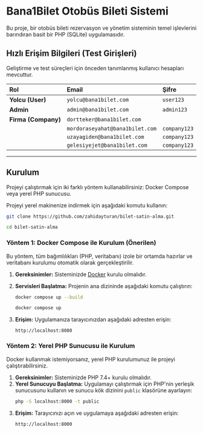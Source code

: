 # Bana1Bilet Otobüs Bileti Sistemi

Bu proje, bir otobüs bileti rezervasyon ve yönetim sisteminin temel işlevlerini barındıran basit bir PHP (SQLite) uygulamasıdır.


## Hızlı Erişim Bilgileri (Test Girişleri)

Geliştirme ve test süreçleri için önceden tanımlanmış kullanıcı hesapları mevcuttur.

| Rol | Email | Şifre |
| :--- | :--- | :--- |
| **Yolcu (User)** | `yolcu@bana1bilet.com` | `user123` |
| **Admin** | `admin@bana1bilet.com` | `admin123` | 
| **Firma (Company)** | `dortteker@bana1bilet.com` | 
| | `mordoraseyahat@bana1bilet.com` | `company123` | 
| | `uzayagiden@bana1bilet.com` | `company123` |
| | `gelesiyejet@bana1bilet.com` | `company123` |

---

## Kurulum

Projeyi çalıştırmak için iki farklı yöntem kullanabilirsiniz: Docker Compose veya yerel PHP sunucusu.

Projeyi yerel makinenize indirmek için aşağıdaki komutu kullanın:
```bash
git clone https://github.com/zahidayturan/bilet-satin-alma.git

cd bilet-satin-alma
```

### Yöntem 1: Docker Compose ile Kurulum (Önerilen)

Bu yöntem, tüm bağımlılıkları (PHP, veritabanı) izole bir ortamda hazırlar ve veritabanı kurulumu otomatik olarak gerçekleştirilir.

1.  **Gereksinimler:** Sisteminizde [Docker](https://www.docker.com/products/docker-desktop) kurulu olmalıdır.
2.  **Servisleri Başlatma:** Projenin ana dizininde aşağıdaki komutu çalıştırın:
    ```bash
    docker compose up --build

    docker compose up
    ```
    
1.  **Erişim:** Uygulamanıza tarayıcınızdan aşağıdaki adresten erişin:
    ```
    http://localhost:8080
    ```

### Yöntem 2: Yerel PHP Sunucusu ile Kurulum

Docker kullanmak istemiyorsanız, yerel PHP kurulumunuz ile projeyi çalıştırabilirsiniz.

1.  **Gereksinimler:** Sisteminizde PHP 7.4+ kurulu olmalıdır.
2.  **Yerel Sunucuyu Başlatma:** Uygulamayı çalıştırmak için PHP'nin yerleşik sunucusunu kullanın ve sunucu kök dizinini `public` klasörüne ayarlayın:
    ```bash
    php -S localhost:8000 -t public
    ```
3.  **Erişim:** Tarayıcınızı açın ve uygulamaya aşağıdaki adresten erişin:
    ```
    http://localhost:8000
    ```